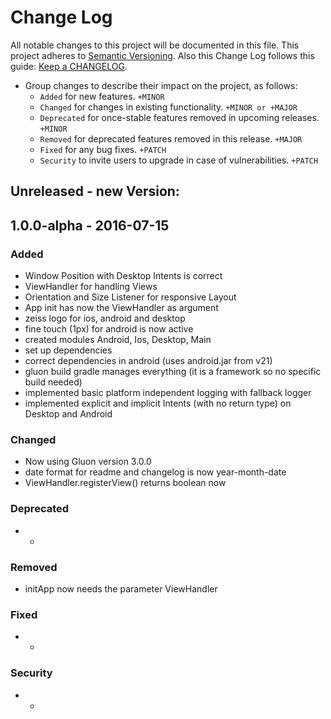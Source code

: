 # Change Log
All notable changes to this project will be documented in this file.
This project adheres to [Semantic Versioning](http://semver.org/).
Also this Change Log follows this guide: [Keep a CHANGELOG](https://github.com/olivierlacan/keep-a-changelog).

- Group changes to describe their impact on the project, as follows:
  - `Added` for new features. `+MINOR`
  - `Changed` for changes in existing functionality. `+MINOR or +MAJOR`
  - `Deprecated` for once-stable features removed in upcoming releases. `+MINOR`
  - `Removed` for deprecated features removed in this release. `+MAJOR`
  - `Fixed` for any bug fixes. `+PATCH`
  - `Security` to invite users to upgrade in case of vulnerabilities. `+PATCH`

## Unreleased - new Version: 


## 1.0.0-alpha - 2016-07-15
### Added
- Window Position with Desktop Intents is correct
- ViewHandler for handling Views
- Orientation and Size Listener for responsive Layout
- App init has now the ViewHandler as argument
- zeiss logo for ios, android and desktop
- fine touch (1px) for android is now active
- created modules Android, Ios, Desktop, Main
- set up dependencies
- correct dependencies in android (uses android.jar from v21)
- gluon build gradle manages everything (it is a framework so no specific build needed)
- implemented basic platform independent logging with fallback logger
- implemented explicit and implicit Intents (with no return type) on Desktop and Android

### Changed
- Now using Gluon version 3.0.0
- date format for readme and changelog is now year-month-date
- ViewHandler.registerView() returns boolean now

### Deprecated
- -

### Removed
- initApp now needs the parameter ViewHandler

### Fixed
- -

### Security
- -
